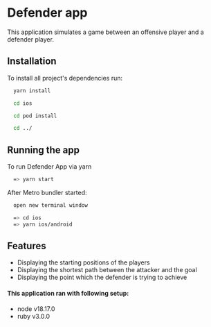 # Defender app

This application simulates a game between an offensive player and a defender player.

## Installation

To install all project's dependencies run:

```bash
  yarn install
```

```bash
  cd ios
```

```bash
  cd pod install
```

```bash
  cd ../
```

## Running the app

To run Defender App via yarn

```bash
  => yarn start
```

After Metro bundler started:

```bash
  open new terminal window

  => cd ios
  => yarn ios/android
```

## Features

- Displaying the starting positions of the players
- Displaying the shortest path between the attacker and the goal
- Displaying the point which the defender is trying to achieve

#### This application ran with following setup:

- node v18.17.0
- ruby v3.0.0
